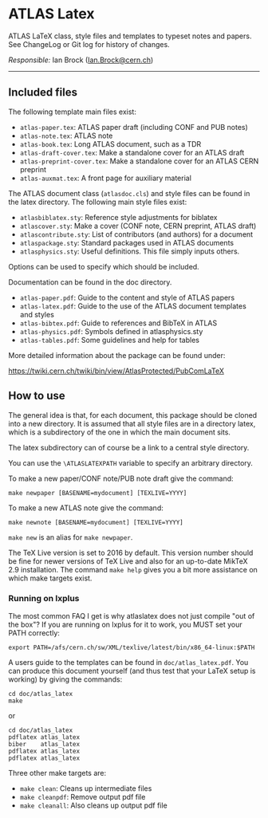 # ATLAS Latex

ATLAS LaTeX class, style files and templates to typeset notes and papers.
See ChangeLog or Git log for history of changes.

*Responsible:* Ian Brock (Ian.Brock@cern.ch)

------

## Included files

The following template main files exist:

  - `atlas-paper.tex`: ATLAS paper draft (including CONF and PUB notes)
  - `atlas-note.tex`: ATLAS note
  - `atlas-book.tex`: Long ATLAS document,  such as a TDR
  - `atlas-draft-cover.tex`: Make a standalone cover for an ATLAS draft
  - `atlas-preprint-cover.tex`: Make a standalone cover for an ATLAS CERN preprint
  - `atlas-auxmat.tex`:	A front page for auxiliary material  
  
The ATLAS document class (`atlasdoc.cls`) and style files can be found in 
the latex directory. The following main style files exist:

  - `atlasbiblatex.sty`: Reference style adjustments for biblatex
  - `atlascover.sty`: Make a cover (CONF note, CERN preprint, ATLAS draft)
  - `atlascontribute.sty`: List of contributors (and authors) for a document
  - `atlaspackage.sty`: Standard packages used in ATLAS documents
  - `atlasphysics.sty`: Useful definitions. This file simply inputs others.

Options can be used to specify which should be included.

Documentation can be found in the doc directory.

  - `atlas-paper.pdf`:		Guide to the content and style of ATLAS papers
  - `atlas-latex.pdf`:		Guide to the use of the ATLAS document templates and styles
  - `atlas-bibtex.pdf`:		Guide to references and BibTeX in ATLAS
  - `atlas-physics.pdf`:	Symbols defined in atlasphysics.sty
  - `atlas-tables.pdf`:	Some guidelines and help for tables  

More detailed information about the package can be found under:

<https://twiki.cern.ch/twiki/bin/view/AtlasProtected/PubComLaTeX>

## How to use

The general idea is that, for each document, this package should be cloned into a new directory.
It is assumed that all style files are in a directory latex, which is a subdirectory of 
the one in which the main document sits.

The latex subdirectory can of course be a link to a central style directory.

You can use the `\ATLASLATEXPATH` variable to specify an arbitrary directory.  

To make a new paper/CONF note/PUB note draft give the command:

	make newpaper [BASENAME=mydocument] [TEXLIVE=YYYY]

To make a new ATLAS note give the command:

	make newnote [BASENAME=mydocument] [TEXLIVE=YYYY]

`make new` is an alias for `make newpaper`.

The TeX Live version is set to 2016 by default.
This version number should be fine for newer versions of TeX Live 
and also for an up-to-date MikTeX 2.9 installation. The command `make help` gives you a bit more assistance on which make targets exist.

### Running on lxplus
The most common FAQ I get is why atlaslatex does not just compile "out of the box"?
If you are running on lxplus for it to work, you MUST set your PATH correctly:

	export PATH=/afs/cern.ch/sw/XML/texlive/latest/bin/x86_64-linux:$PATH

A users guide to the templates can be found in `doc/atlas_latex.pdf`. You can produce
this document yourself (and thus test that your LaTeX setup is working)
by giving the commands:

	cd doc/atlas_latex
	make

or  

	cd doc/atlas_latex
	pdflatex atlas_latex
	biber    atlas_latex
	pdflatex atlas_latex
	pdflatex atlas_latex

Three other make targets are:

  - `make clean`: Cleans up intermediate files
  - `make cleanpdf`: Remove output pdf file
  - `make cleanall`: Also cleans up output pdf file
